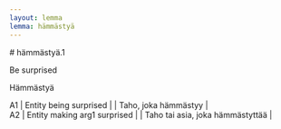 ```yaml
---
layout: lemma
lemma: hämmästyä
---
```


<div class="sense">
# <span class="sensename">hämmästyä.1</span>

<span class="description">Be surprised</span>

<span class="description">Hämmästyä</span>

A1 | Entity being surprised |   | Taho, joka hämmästyy |  
A2 | Entity making arg1 surprised |   | Taho tai asia, joka hämmästyttää |  

</div>

